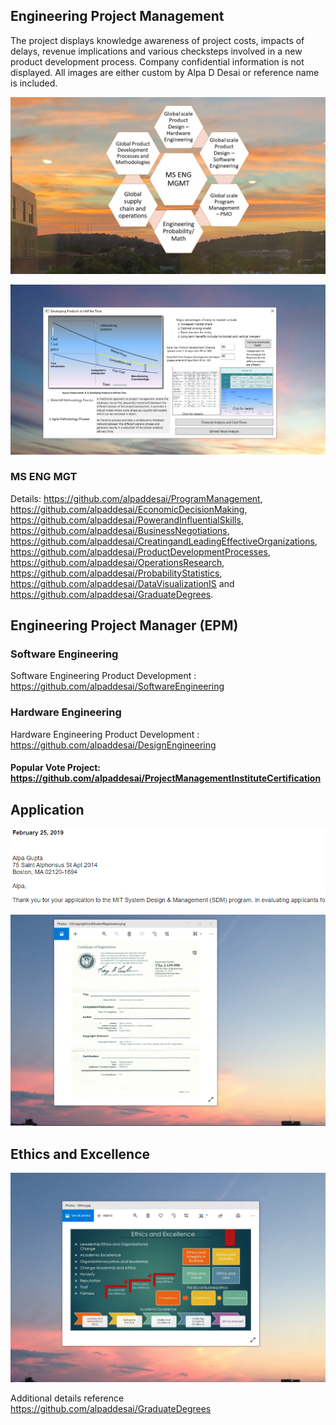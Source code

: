 ## Engineering Project Management 

The project displays knowledge awareness of project costs, impacts of delays, revenue implications and various checksteps involved in a new product development process. Company confidential information is not displayed. All images are either custom by Alpa D Desai or reference name is included. 

![image](MS_ENGMGMT1.jpg)

![Image of NewProductDevelopmentProcess](DevelopingProductsinHalftheTimeMainWindowOne.png) 

### MS ENG MGT
Details: https://github.com/alpaddesai/ProgramManagement, https://github.com/alpaddesai/EconomicDecisionMaking, https://github.com/alpaddesai/PowerandInfluentialSkills, https://github.com/alpaddesai/BusinessNegotiations, https://github.com/alpaddesai/CreatingandLeadingEffectiveOrganizations, https://github.com/alpaddesai/ProductDevelopmentProcesses, https://github.com/alpaddesai/OperationsResearch, https://github.com/alpaddesai/ProbabilityStatistics, https://github.com/alpaddesai/DataVisualizationIS  and https://github.com/alpaddesai/GraduateDegrees.

## Engineering Project Manager (EPM)

### Software Engineering
Software Engineering Product Development : https://github.com/alpaddesai/SoftwareEngineering
### Hardware Engineering
Hardware Engineering Product Development : https://github.com/alpaddesai/DesignEngineering
 
#### Popular Vote Project: https://github.com/alpaddesai/ProjectManagementInstituteCertification

## Application
![image](MITSDM.png)

![image](USCopyrightCertificate.png)

## Ethics and Excellence
![image](EthicsandExcellence.png)

Additional details reference https://github.com/alpaddesai/GraduateDegrees
